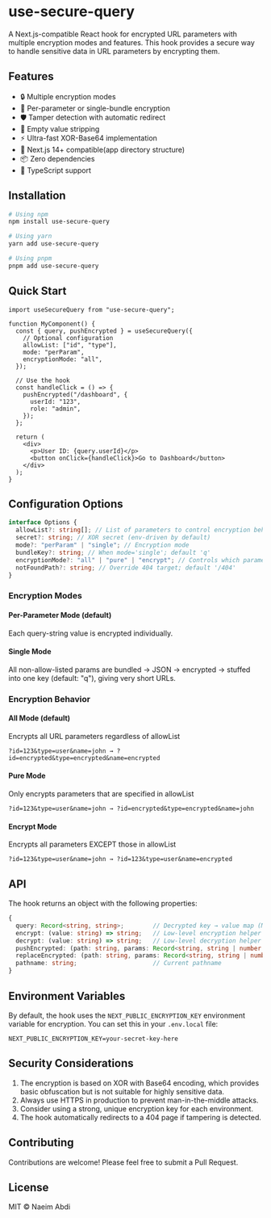 # use-secure-query

A Next.js-compatible React hook for encrypted URL parameters with multiple encryption modes and features. This hook provides a secure way to handle sensitive data in URL parameters by encrypting them.

## Features

- 🔒 Multiple encryption modes
- 🎯 Per-parameter or single-bundle encryption
- 🛡️ Tamper detection with automatic redirect
- 🧹 Empty value stripping
- ⚡ Ultra-fast XOR-Base64 implementation
- 🔄 Next.js 14+ compatible(app directory structure)
- 📦 Zero dependencies
- 🎨 TypeScript support

## Installation

```bash
# Using npm
npm install use-secure-query

# Using yarn
yarn add use-secure-query

# Using pnpm
pnpm add use-secure-query
```

## Quick Start

```tsx
import useSecureQuery from "use-secure-query";

function MyComponent() {
  const { query, pushEncrypted } = useSecureQuery({
    // Optional configuration
    allowList: ["id", "type"],
    mode: "perParam",
    encryptionMode: "all",
  });

  // Use the hook
  const handleClick = () => {
    pushEncrypted("/dashboard", {
      userId: "123",
      role: "admin",
    });
  };

  return (
    <div>
      <p>User ID: {query.userId}</p>
      <button onClick={handleClick}>Go to Dashboard</button>
    </div>
  );
}
```

## Configuration Options

```typescript
interface Options {
  allowList?: string[]; // List of parameters to control encryption behavior
  secret?: string; // XOR secret (env-driven by default)
  mode?: "perParam" | "single"; // Encryption mode
  bundleKey?: string; // When mode='single'; default 'q'
  encryptionMode?: "all" | "pure" | "encrypt"; // Controls which parameters get encrypted
  notFoundPath?: string; // Override 404 target; default '/404'
}
```

### Encryption Modes

#### Per-Parameter Mode (default)

Each query-string value is encrypted individually.

#### Single Mode

All non-allow-listed params are bundled → JSON → encrypted → stuffed into one key (default: "q"), giving very short URLs.

### Encryption Behavior

#### All Mode (default)

Encrypts all URL parameters regardless of allowList

```
?id=123&type=user&name=john → ?id=encrypted&type=encrypted&name=encrypted
```

#### Pure Mode

Only encrypts parameters that are specified in allowList

```
?id=123&type=user&name=john → ?id=encrypted&type=encrypted&name=john
```

#### Encrypt Mode

Encrypts all parameters EXCEPT those in allowList

```
?id=123&type=user&name=john → ?id=123&type=user&name=encrypted
```

## API

The hook returns an object with the following properties:

```typescript
{
  query: Record<string, string>;        // Decrypted key → value map (Memoized)
  encrypt: (value: string) => string;   // Low-level encryption helper
  decrypt: (value: string) => string;   // Low-level decryption helper
  pushEncrypted: (path: string, params: Record<string, string | number | boolean | null | undefined>) => void;  // router.push with auto-encryption
  replaceEncrypted: (path: string, params: Record<string, string | number | boolean | null | undefined>) => void;  // router.replace with auto-encryption
  pathname: string;                     // Current pathname
}
```

## Environment Variables

By default, the hook uses the `NEXT_PUBLIC_ENCRYPTION_KEY` environment variable for encryption. You can set this in your `.env.local` file:

```env
NEXT_PUBLIC_ENCRYPTION_KEY=your-secret-key-here
```

## Security Considerations

1. The encryption is based on XOR with Base64 encoding, which provides basic obfuscation but is not suitable for highly sensitive data.
2. Always use HTTPS in production to prevent man-in-the-middle attacks.
3. Consider using a strong, unique encryption key for each environment.
4. The hook automatically redirects to a 404 page if tampering is detected.

## Contributing

Contributions are welcome! Please feel free to submit a Pull Request.

## License

MIT © Naeim Abdi
